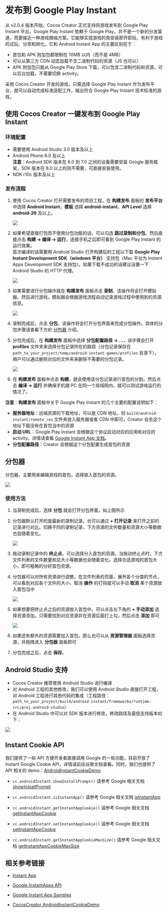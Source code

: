 # 发布到 Google Play Instant

从 v2.0.4 版本开始，Cocos Creator 正式支持将游戏发布到 Google Play Instant 平台。Google Play Instant 依赖于 Google Play，并不是一个新的分发渠道，而更接近一种游戏微端方案。它能够实现游戏的免安装即开即玩，有利于游戏的试玩、分享和转化。它和 Android Instant App 的主要区别在于：

- 首包和 APK 附加包都限制在 10MB 以内（而不是 4MB）
- 可以从第三方 CDN 动态加载不含二进制代码的资源（JS 也可以）
- APK 附加包只能从 Google Play Store 下载，可以包含二进制代码和资源，可以后台加载，不需要切换 activity。

采用 Cocos Creator 开发的游戏，只需选择 Google Play Instant 作为发布平台，就可以自动完成标准适配工作，输出符合 Google Play Instant 技术标准的游戏。

## 使用 Cocos Creator 一键发布到 Google Play Instant

### 环境配置

- 需要使用 Android Studio 3.0 版本及以上
- Android Phone 6.0 及以上<br>
**注意**：Android SDK 版本在 6.0 到 7.0 之间的设备需要安装 Google 服务框架，SDK 版本在 8.0 以上的则不需要，可直接安装使用。
- NDK r10c 版本及以上
  
### 发布流程

1. 使用 Cocos Creator 打开需要发布的项目工程，在 **构建发布** 面板的 **发布平台** 中选择 **Android Instant**，**模板** 选择 **android-instant**，**API Level** 选择 **android-26** 及以上。

    ![](publish-android-instant/builder.png)

2. 如果希望直接打包而不使用分包功能的话，可以勾选 **跳过录制和分包**，然后直接点击 **构建 -> 编译 -> 运行**，连接手机之后即可看到 Google Play Instant 的运行效果。<br>
首次编译的话需要用 Android Studio 打开构建后的工程以下载 **Google Play Instant Development SDK（windows 平台）** 支持包（Mac 平台为 Instant Apps Development SDK 支持包）。如果下载不成功的话建议设置一下 Android Studio 的 HTTP 代理。

    ![](publish-android-instant/studio_setting.png)

3. 如果需要进行分包操作就在 **构建发布** 面板点击 **录制**，该操作将会打开模拟器。然后进行游戏，模拟器会根据游戏流程自动记录游戏过程中使用到的资源信息。

    ![](publish-android-instant/record.png)

4. 录制完成后，点击 **分包**，该操作将会打开分包界面来完成分包操作。具体的分包步骤请查看下方的 [分包器](../publish/publish-android-instant.md#%E5%88%86%E5%8C%85%E5%99%A8) 介绍。

5. 分包完成后，在 **构建发布** 面板中选择 **分包配置路径 -> ...**，该步骤会打开 **profiles** 文件夹来选择分包记录所在的路径（分包记录保存在 `path_to_your_project/temp/android-instant-games/profiles` 目录下）。用户可以通过删除对应的文件夹来删除不需要的分包记录。

    ![](publish-android-instant/refactor_record.png)

6. 在 **构建发布** 面板中点击 **构建**，就会使用该分包记录进行首包的分割。然后点击 **编译 -> 运行** 并确保手机跟 PC 在同一个局域网内，就可以测试游戏运行的情况了。

**注意**：**构建发布** 面板中关于 Google Play Instant 的几个主要的配置说明如下：
- **服务器地址**：远端资源的下载地址，可以是 CDN 地址，将 `build/android-instant/remote_res` 文件夹放入服务器或者 CDN 中即可，Creator 会去这个地址下载没有在首包当中的资源
- **启动 URL**：Google Play Instant 会根据这个协议启动对应的应用和对应的 activity。详情请查看 [Google Instant App 文档](https://developer.android.com/topic/google-play-instant/getting-started/first-instant-app)。
- **分包配置路径**：Creator 会根据这个分包配置生成首包的资源

## 分包器

分包器，主要用来编辑游戏的首包，选择放入首包的资源。

![](publish-android-instant/refactor_desc.png)

### 使用方法

1. 当录制完成后，选择 **分包** 就会打开分包界面，如上图所示

2. 分包器默认打开的是最新的录制记录。也可以通过 **+ 打开记录** 来打开之前的记录进行对比。切换不同的录制记录，下方资源的文件数量和资源大小等数据也会随着变化。

    ![](publish-android-instant/refactor_multiple.png)

3. 拖动录制记录中的 **终止点**，可以选择分入首包的资源。当拖动终止点时，下方文件列表的文件数量和总大小等数据也会随着变化。选择合适游戏的首包大小，即可粗略的分好首包资源。

4. 分包器可以对所有资源进行调整。在文件列表的页面，展开各个分类的节点，可以看到对应各个文件的大小，取消 **操作** 的打钩就可以手动 **取消** 某个资源放入首包当中

    ![](publish-android-instant/refactor_select.png)

5. 如果想要把终止点之后的资源放入首包中，可以点击左下角的 **+ 手动添加** 选择资源添加。只需要找到对应资源并在资源后面打上勾，然后点击 **添加** 即可

    ![](publish-android-instant/refactor_manual.png)

6. 如果还有额外的资源需要加入首包，那么也可以从 **资源管理器** 面板选择资源，并拖拽进入 **分包器** 面板即可

7. 分包完成之后，点击 **保存**。

## Android Studio 支持

- Cocos Creator 推荐使用 Android Studio 进行编译
- 对 Android 工程的其他修改，我们可以使用 Android Studio 直接打开工程，对 Android 工程进行其他代码的集成（工程路径：`path_to_your_project/build/android-instant/frameworks/runtime-src/proj.android-studio`）
- 在 Android Studio 中可以对 SDK 版本进行修改，修改路径及最低支持版本如下：

![](publish-android-instant/sdk_version.png)

## Instant Cookie API

我们提供了一些 API 方便开发者直接调用 Google 的一些功能，目前开放了 Instant Google Cookie API，详情请前往谷歌文档查看。同时，我们也提供了 API 相关的 demo：[AndroidInstantCookieDemo](https://github.com/wuzhiming/AndroidInstantCookieDemo)

- `cc.androidInstant.showInstallPrompt()` 请参考 Google 相关文档 [showInstallPrompt](https://developers.google.com/android/reference/com/google/android/gms/instantapps/InstantApps.html#showInstallPrompt(android.app.Activity,%20android.content.Intent,%20int,%20java.lang.String))

- `cc.androidInstant.isInstantApp()` 请参考 Google 相关文档 [isInstantApp](https://developers.google.com/android/reference/com/google/android/gms/instantapps/PackageManagerCompat#isInstantApp())

- `cc.androidInstant.getInstantAppCookie()` 请参考 Google 相关文档 [getInstantAppCookie](https://developers.google.com/android/reference/com/google/android/gms/instantapps/PackageManagerCompat#getInstantAppCookie())

- `cc.androidInstant.setInstantAppCookie()` 请参考 Google 相关文档 [setInstantAppCookie](https://developers.google.com/android/reference/com/google/android/gms/instantapps/PackageManagerCompat#setInstantAppCookie(byte%5B%5D))

- `cc.androidInstant.getInstantAppCookieMaxSize()` 请参考 Google 相关文档 [getInstantAppCookieMaxSize](https://developers.google.com/android/reference/com/google/android/gms/instantapps/PackageManagerCompat#getInstantAppCookieMaxSize())

## 相关参考链接

- [Instant App](https://developer.android.com/topic/google-play-instant/getting-started/first-instant-app)

- [Google InstantApps API](https://developers.google.com/android/reference/com/google/android/gms/instantapps/InstantApps)

- [Google Instant App Samples](https://github.com/googlesamples/android-instant-apps)

- [CocosCreator AndroidInstantCookieDemo](https://github.com/wuzhiming/AndroidInstantCookieDemo)
